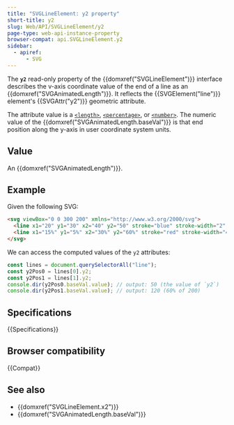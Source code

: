 ```yaml
---
title: "SVGLineElement: y2 property"
short-title: y2
slug: Web/API/SVGLineElement/y2
page-type: web-api-instance-property
browser-compat: api.SVGLineElement.y2
sidebar:
  - apiref:
      - SVG
---
```


The **`y2`** read-only property of the {{domxref("SVGLineElement")}} interface describes the v-axis coordinate value of the end of a line as an {{domxref("SVGAnimatedLength")}}. It reflects the {{SVGElement("line")}} element's {{SVGAttr("y2")}} geometric attribute.

The attribute value is a [`<length>`](/en-US/docs/Web/SVG/Guides/Content_type#length), [`<percentage>`](/en-US/docs/Web/SVG/Guides/Content_type#percentage), or [`<number>`](/en-US/docs/Web/SVG/Guides/Content_type#number). The numeric value of the {{domxref("SVGAnimatedLength.baseVal")}} is that end position along the y-axis in user coordinate system units.

## Value

An {{domxref("SVGAnimatedLength")}}.

## Example

Given the following SVG:

```html
<svg viewBox="0 0 300 200" xmlns="http://www.w3.org/2000/svg">
  <line x1="20" y1="30" x2="40" y2="50" stroke="blue" stroke-width="2" />
  <line x1="15%" y1="5%" x2="30%" y2="60%" stroke="red" stroke-width="4" />
</svg>
```

We can access the computed values of the `y2` attributes:

```js
const lines = document.querySelectorAll("line");
const y2Pos0 = lines[0].y2;
const y2Pos1 = lines[1].y2;
console.dir(y2Pos0.baseVal.value); // output: 50 (the value of `y2`)
console.dir(y2Pos1.baseVal.value); // output: 120 (60% of 200)
```

## Specifications

{{Specifications}}

## Browser compatibility

{{Compat}}

## See also

- {{domxref("SVGLineElement.x2")}}
- {{domxref("SVGAnimatedLength.baseVal")}}
